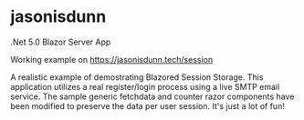 # jasonisdunn
.Net 5.0 Blazor Server App

Working example on https://jasonisdunn.tech/session


A realistic example of demostrating Blazored Session Storage. This application utilizes a real register/login process using a live SMTP email service.
The sample generic fetchdata and counter razor components have been modified to preserve the data per user session.
It's just a lot of fun!


